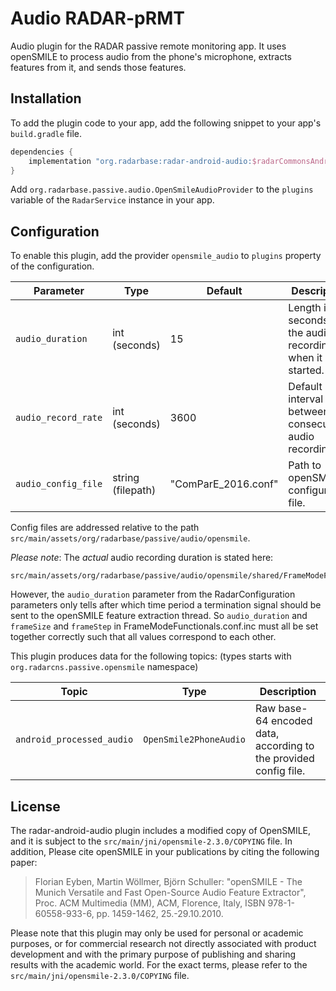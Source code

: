 # Audio RADAR-pRMT

Audio plugin for the RADAR passive remote monitoring app. It uses openSMILE to process audio from
the phone's microphone, extracts features from it, and sends those features. 

## Installation

To add the plugin code to your app, add the following snippet to your app's `build.gradle` file.

```gradle
dependencies {
    implementation "org.radarbase:radar-android-audio:$radarCommonsAndroidVersion"
}
```

Add `org.radarbase.passive.audio.OpenSmileAudioProvider` to the `plugins` variable of the `RadarService` instance in your app.

## Configuration

To enable this plugin, add the provider `opensmile_audio` to `plugins` property of the configuration.

| Parameter | Type | Default | Description |
| --------- | ---- | ------- | ----------- |
| `audio_duration` | int (seconds) | 15 | Length in seconds of the audio recording when it started.  |
| `audio_record_rate` | int (seconds) | 3600 | Default interval between two consecutive audio recordings.  |
| `audio_config_file` | string (filepath) | "ComParE_2016.conf" |  Path to openSMILE configuration file. |

Config files are addressed relative to the path `src/main/assets/org/radarbase/passive/audio/opensmile`.

_Please note_:
The *actual* audio recording duration is stated here:

```
src/main/assets/org/radarbase/passive/audio/opensmile/shared/FrameModeFunctionals.conf.inc
```

However, the `audio_duration` parameter from the RadarConfiguration parameters only tells after
which time period a termination signal should be sent to the openSMILE feature extraction thread.
So `audio_duration` and `frameSize` and `frameStep` in FrameModeFunctionals.conf.inc must all be set
together correctly such that all values correspond to each other.

This plugin produces data for the following topics: (types starts with `org.radarcns.passive.opensmile` namespace)

| Topic | Type | Description |
| ----- | ---- | ----------- |
| `android_processed_audio` | `OpenSmile2PhoneAudio` | Raw base-64 encoded data, according to the provided config file. |

## License

The radar-android-audio plugin includes a modified copy of OpenSMILE, and it is subject to the `src/main/jni/opensmile-2.3.0/COPYING` file. In addition, Please cite openSMILE in your publications by citing the following paper:
                                                                                                                                                                            
> Florian Eyben, Martin Wöllmer, Björn Schuller: "openSMILE - The Munich Versatile and Fast Open-Source Audio Feature Extractor", Proc. ACM Multimedia (MM), ACM, Florence, Italy, ISBN 978-1-60558-933-6, pp. 1459-1462, 25.-29.10.2010.

Please note that this plugin may only be used for personal or academic purposes, or for commercial research not directly associated with product development and with the primary purpose of publishing and sharing results with the academic world. For the exact terms, please refer to the `src/main/jni/opensmile-2.3.0/COPYING` file.
